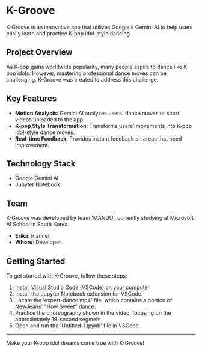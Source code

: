 # K-Groove

K-Groove is an innovative app that utilizes Google's Gemini AI to help users easily learn and practice K-pop idol-style dancing.

## Project Overview

As K-pop gains worldwide popularity, many people aspire to dance like K-pop idols. However, mastering professional dance moves can be challenging. K-Groove was created to address this challenge.

## Key Features

- **Motion Analysis**: Gemini AI analyzes users' dance moves or short videos uploaded to the app.
- **K-pop Style Transformation**: Transforms users' movements into K-pop idol-style dance moves.
- **Real-time Feedback**: Provides instant feedback on areas that need improvement.

## Technology Stack

- Google Gemini AI
- Jupyter Notebook

## Team

K-Groove was developed by team 'MANDU', currently studying at Microsoft AI School in South Korea.

- **Erika**: Planner
- **Whoru**: Developer

## Getting Started

To get started with K-Groove, follow these steps:

1. Install Visual Studio Code (VSCode) on your computer.
2. Install the Jupyter Notebook extension for VSCode.
3. Locate the 'expert-dance.mp4' file, which contains a portion of NewJeans' "How Sweet" dance.
4. Practice the choreography shown in the video, focusing on the approximately 19-second segment.
5. Open and run the 'Untitled-1.ipynb' file in VSCode.

---

Make your K-pop idol dreams come true with K-Groove!
